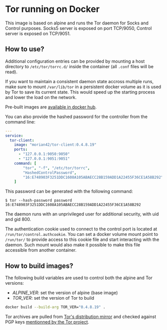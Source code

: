 Tor running on Docker
=====================

This image is based on alpine and runs the Tor daemon for Socks and Control purposes.
Socks5 server is exposed on port TCP/9050, Control server is exposed on TCP/9051.

## How to use?

Additional configuration entries can be provided by mounting a host directory to `/etc/tor/torrc.d/`
inside the container (all `.conf` files will be read).

If you want to maintain a consistent daemon state accross multiple runs, make sure to mount
`/var/lib/tor` in a persistent docker volume as it is used by Tor to save its current state.
This would speed up the starting process and lower the load on the network.

Pre-built images are [available in docker hub](https://hub.docker.com/repository/docker/morian42/tor-client/).

You can also provide the hashed password for the controller from the command line:
```yaml
---
service:
  tor-client:
    image: "morian42/tor-client:0.4.8.19"
    ports:
      - "127.0.0.1:9050:9050"
      - "127.0.0.1:9051:9051"
    command: [
        "tor", "-f", "/etc/tor/torrc",
        "HashedControlPassword",
        "16:E748903F3251DDC1608A105ABAECC28B159ADD1A22455F36CE1A58B292"
    ]
```

This password can be generated with the following command:
```console
$ tor --hash-password password
16:E748903F3251DDC1608A105ABAECC28B159ADD1A22455F36CE1A58B292
```

The daemon runs with an unprivileged user for additional security, with uid and gid 800.

The authentication cookie used to connect to the control port is located at
`/run/tor/control.authcookie`. You can set a docker volume mount point to `/run/tor/`
to provide access to this cookie file and start interacting with the daemon.
Such mount would also make it possible to make this file accessible from another container.


## How to build images?

The following build variables are used to control both the alpine and Tor versions:
- *ALPINE_VER*: set the version of alpine (base image)
- *TOR_VER*: set the version of Tor to build

```sh
docker build --build-arg TOR_VER="0.4.8.19" .
```

Tor archives are pulled from [Tor's distribution mirror](https://dist.torproject.org/) and
checked against PGP keys [mentionned by the Tor project](https://support.torproject.org/little-t-tor/verify-little-t-tor/).
